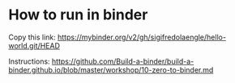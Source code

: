 # How to run in binder
Copy this link: https://mybinder.org/v2/gh/sigifredolaengle/hello-world.git/HEAD

Instructions: https://github.com/Build-a-binder/build-a-binder.github.io/blob/master/workshop/10-zero-to-binder.md

